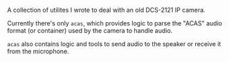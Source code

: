 A collection of utilites I wrote to deal with an old DCS-2121 IP camera.

Currently there's only `acas`, which provides logic to parse the "ACAS" audio
format (or container) used by the camera to handle audio.

`acas` also contains logic and tools to send audio to the speaker or receive it
from the microphone.
